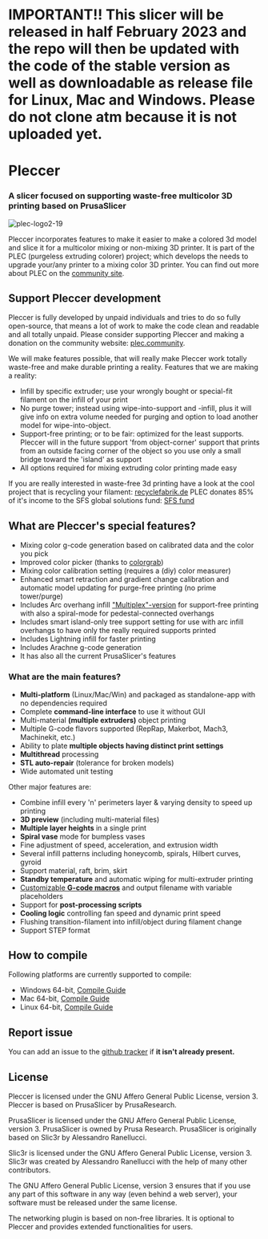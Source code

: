 # IMPORTANT!! This slicer will be released in half February 2023 and the repo will then be updated with the code of the stable version as well as downloadable as release file for Linux, Mac and Windows. Please do not clone atm because it is not uploaded yet.

# Pleccer

### **A slicer focused on supporting waste-free multicolor 3D printing based on PrusaSlicer**
![plec-logo2-19](https://user-images.githubusercontent.com/124889495/219346911-d85ae47a-7f43-414c-a92f-dc6761cb9e36.png) 

Pleccer incorporates features to make it easier to make a colored 3d model and slice it for a multicolor mixing or non-mixing 3D printer. It is part of the PLEC (purgeless extruding colorer) project; which develops the needs to upgrade your/any printer to a mixing color 3D printer. You can find out more about PLEC on the [community site](https://plec.community).


## Support Pleccer development

Pleccer is fully developed by unpaid individuals and tries to do so fully open-source, that means a lot of work to make the code clean and readable and all totally unpaid. Please consider supporting Pleccer and making a donation on the community website: [plec.community](https://plec.community).

We will make features possible, that will really make Pleccer work totally waste-free and make durable printing a reality.
Features that we are making a reality:

- Infill by specific extruder; use your wrongly bought or special-fit filament on the infill of your print
- No purge tower; instead using wipe-into-support and -infill, plus it will give info on extra volume needed for purging and option to load another model for wipe-into-object.
- Support-free printing; or to be fair: optimized for the least supports. Pleccer will in the future support 'from object-corner' support that prints from an outside facing corner of the object so you use only a small bridge toward the 'island' as support
- All options required for mixing extruding color printing made easy

If you are really interested in waste-free 3d printing have a look at the cool project that is recycling your filament: [recyclefabrik.de](https://recyclingfabrik.com)
PLEC donates 85% of it's income to the SFS global solutions fund: [SFS fund](https://sfs.earth)

## What are Pleccer's special features?

* Mixing color g-code generation based on calibrated data and the color you pick
* Improved color picker (thanks to [colorgrab](https://github.com/nielssp/colorgrab))
* Mixing color calibration setting (requires a (diy) color measurer)
* Enhanced smart retraction and gradient change calibration and automatic model updating for purge-free printing (no prime tower/purge)
* Includes Arc overhang infill ["Multiplex"-version](https://github.com/stmcculloch/arc-overhang/issues/10) for support-free printing with also a spiral-mode for pedestal-connected overhangs
* Includes smart island-only tree support setting for use with arc infill overhangs to have only the really required supports printed
* Includes Lightning infill for faster printing
* Includes Arachne g-code generation
* It has also all the current PrusaSlicer's features

### What are the main features?

* **Multi-platform** (Linux/Mac/Win) and packaged as standalone-app with no dependencies required
* Complete **command-line interface** to use it without GUI
* Multi-material **(multiple extruders)** object printing
* Multiple G-code flavors supported (RepRap, Makerbot, Mach3, Machinekit, etc.)
* Ability to plate **multiple objects having distinct print settings**
* **Multithread** processing
* **STL auto-repair** (tolerance for broken models)
* Wide automated unit testing

Other major features are:

* Combine infill every 'n' perimeters layer & varying density to speed up printing
* **3D preview** (including multi-material files)
* **Multiple layer heights** in a single print
* **Spiral vase** mode for bumpless vases
* Fine adjustment of speed, acceleration, and extrusion width
* Several infill patterns including honeycomb, spirals, Hilbert curves, gyroid
* Support material, raft, brim, skirt
* **Standby temperature** and automatic wiping for multi-extruder printing
* [Customizable **G-code macros**](https://github.com/prusa3d/PrusaSlicer/wiki/Slic3r-Prusa-Edition-Macro-Language) and output filename with variable placeholders
* Support for **post-processing scripts**
* **Cooling logic** controlling fan speed and dynamic print speed
* Flushing transition-filament into infill/object during filament change
* Support STEP format


## How to compile
Following platforms are currently supported to compile:
- Windows 64-bit, [Compile Guide](https://github.com/pleccer/Pleccer/wiki/Windows-Compile-Guide)
- Mac 64-bit, [Compile Guide](https://github.com/pleccer/Pleccer/wiki/Mac-Compile-Guide)
- Linux 64-bit, [Compile Guide](https://github.com/pleccer/Pleccer/wiki/Linux-Compile-Guide)

## Report issue
You can add an issue to the [github tracker](https://github.com/pleccer/Pleccer/issues) if **it isn't already present.**

## License
Pleccer is licensed under the GNU Affero General Public License, version 3. 
Pleccer is based on PrusaSlicer by PrusaResearch.

PrusaSlicer is licensed under the GNU Affero General Public License, version 3. PrusaSlicer is owned by Prusa Research. PrusaSlicer is originally based on Slic3r by Alessandro Ranellucci.

Slic3r is licensed under the GNU Affero General Public License, version 3. Slic3r was created by Alessandro Ranellucci with the help of many other contributors.

The GNU Affero General Public License, version 3 ensures that if you use any part of this software in any way (even behind a web server), your software must be released under the same license.

The networking plugin is based on non-free libraries. It is optional to Pleccer and provides extended functionalities for users.
